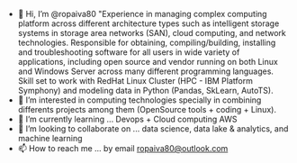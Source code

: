 - 👋 Hi, I’m @ropaiva80 "Experience in managing complex computing platform across different architecture types such as intelligent storage systems in storage area networks (SAN), cloud computing, and network technologies. Responsible for obtaining, compiling/building, installing and troubleshooting software for all users in wide variety of applications, including open source and vendor running on both Linux and Windows Server across many different programming languages. Skill set to work with RedHat Linux Cluster (HPC - IBM Platform Symphony) and modeling data in Python (Pandas, SkLearn, AutoTS).
- 👀 I’m interested in computing technologies specially in combining differents projects among them (OpenSource tools + coding + Linux).
- 🌱 I’m currently learning ... Devops + Cloud computing AWS
- 💞️ I’m looking to collaborate on ... data science, data lake & analytics, and machine learning
- 📫 How to reach me ... by email ropaiva80@outlook.com

<!---
ropaiva80/ropaiva80 is a ✨ special ✨ repository because its `README.md` (this file) appears on your GitHub profile.
You can click the Preview link to take a look at your changes.
--->
